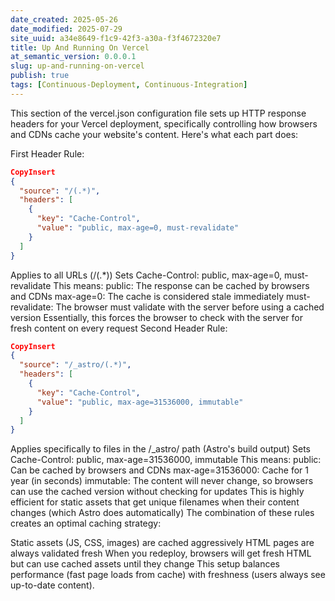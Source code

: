 ```yaml
---
date_created: 2025-05-26
date_modified: 2025-07-29
site_uuid: a34e8649-f1c9-42f3-a30a-f3f4672320e7
title: Up And Running On Vercel
at_semantic_version: 0.0.0.1
slug: up-and-running-on-vercel
publish: true
tags: [Continuous-Deployment, Continuous-Integration]
---
```


This section of the vercel.json configuration file sets up HTTP response headers for your Vercel deployment, specifically controlling how browsers and CDNs cache your website's content. Here's what each part does:

First Header Rule:
```json
CopyInsert
{
  "source": "/(.*)",
  "headers": [
    {
      "key": "Cache-Control",
      "value": "public, max-age=0, must-revalidate"
    }
  ]
}
```
Applies to all URLs (/(.*))
Sets Cache-Control: public, max-age=0, must-revalidate
This means:
public: The response can be cached by browsers and CDNs
max-age=0: The cache is considered stale immediately
must-revalidate: The browser must validate with the server before using a cached version
Essentially, this forces the browser to check with the server for fresh content on every request
Second Header Rule:
```json
CopyInsert
{
  "source": "/_astro/(.*)",
  "headers": [
    {
      "key": "Cache-Control",
      "value": "public, max-age=31536000, immutable"
    }
  ]
}
```
Applies specifically to files in the /_astro/ path (Astro's build output)
Sets Cache-Control: public, max-age=31536000, immutable
This means:
public: Can be cached by browsers and CDNs
max-age=31536000: Cache for 1 year (in seconds)
immutable: The content will never change, so browsers can use the cached version without checking for updates
This is highly efficient for static assets that get unique filenames when their content changes (which Astro does automatically)
The combination of these rules creates an optimal caching strategy:

Static assets (JS, CSS, images) are cached aggressively
HTML pages are always validated fresh
When you redeploy, browsers will get fresh HTML but can use cached assets until they change
This setup balances performance (fast page loads from cache) with freshness (users always see up-to-date content).

